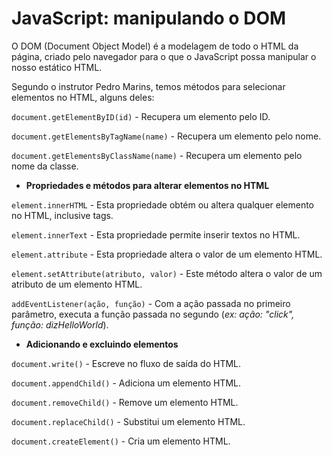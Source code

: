 # JavaScript: manipulando o DOM

O DOM (Document Object Model) é a modelagem de todo o HTML da página, criado pelo navegador para o que o JavaScript possa manipular o nosso estático HTML.

Segundo o instrutor Pedro Marins, temos métodos para selecionar elementos no HTML, alguns deles:

```document.getElementByID(id)``` - Recupera um elemento pelo ID.

```document.getElementsByTagName(name)``` - Recupera um elemento pelo nome.

```document.getElementsByClassName(name)``` - Recupera um elemento pelo nome da classe.

- **Propriedades e métodos para alterar elementos no HTML**

```element.innerHTML``` - Esta propriedade obtém ou altera qualquer elemento no HTML, inclusive tags.

```element.innerText``` - Esta propriedade permite inserir textos no HTML.

```element.attribute``` - Esta propriedade altera o valor de um elemento HTML.

```element.setAttribute(atributo, valor)``` - Este método altera o valor de um atributo de um elemento HTML.

```addEventListener(ação, função)``` - Com a ação passada no primeiro parâmetro, executa a função passada no segundo (*ex: ação: "click", função: dizHelloWorld*).

- **Adicionando e excluindo elementos**

```document.write()``` - Escreve no fluxo de saída do HTML.

```document.appendChild()``` - Adiciona um elemento HTML.

```document.removeChild()``` - Remove um elemento HTML.

```document.replaceChild()``` - Substitui um elemento HTML.

```document.createElement()``` - Cria um elemento HTML.